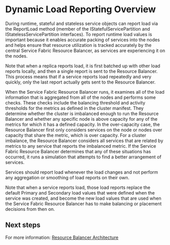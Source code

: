 <properties
   pageTitle="Dynamic Load Reporting"
   description="An overview of Dynamic Load Reporting to the Resource Balancer"
   services="service-fabric"
   documentationCenter=".net"
   authors="abhic"
   manager="timlt"
   editor=""/>

<tags
   ms.service="Service-Fabric"
   ms.devlang="dotnet"
   ms.topic="article"
   ms.tgt_pltfrm="NA"
   ms.workload="NA"
   ms.date="04/27/2015"
   ms.author="abhic"/>

# Dynamic Load Reporting Overview

During runtime, stateful and stateless service objects can report load via the ReportLoad method (member of the IStatefulServicePartition and IStatelessServicePartition interfaces). To report runtime load values is important because it enables accurate packing of services into the nodes and helps ensure that resource utilization is tracked accurately by the central Service Fabric Resource Balancer, as services are experiencing it on the nodes.

Note that when a replica reports load, it is first batched up with other load reports locally, and then a single report is sent to the Resource Balancer. This process means that if a service reports load repeatedly and very quickly, only the last report actually gets sent to the Resource Balancer.

When the Service Fabric Resource Balancer runs, it examines all of the load information that is aggregated from all of the nodes and performs some checks. These checks include the balancing threshold and activity thresholds for the metrics as defined in the cluster manifest. They determine whether the cluster is imbalanced enough to run the Resource Balancer and whether any specific node is above capacity for any of the metrics for which it has a defined capacity. In the over-capacity case, the Resource Balancer first only considers services on the node or nodes over capacity that share the metric, which is over capacity. For a cluster imbalance, the Resource Balancer considers all services that are related by metrics to any service that reports the imbalanced metric. If the Service Fabric Resource Balancer determines that any of these situations has occurred, it runs a simulation that attempts to find a better arrangement of services.

Services should report load whenever the load changes and not perform any aggregation or smoothing of load reports on their own.

Note that when a service reports load, those load reports replace the default Primary and Secondary load values that were defined when the service was created, and become the new load values that are used when the Service Fabric Resource Balancer has to make balancing or placement decisions from then on.



<!--Every topic should have next steps and links to the next logical set of content to keep the customer engaged-->
## Next steps

For more information: [Resource Balancer Architecture](service-fabric-resource-balancer-architecture.md)
